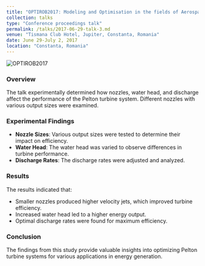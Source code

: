 ```yaml
---
title: "OPTIROB2017: Modeling and Optimisation in the fields of Aerospace, Astronautics, Robotics, Mechanical Engineering, Manufacturing Systems, Technology of the new Materials, Unconventional Energy Sources"
collection: talks
type: "Conference proceedings talk"
permalink: /talks/2017-06-29-talk-3.md
venue: "Tismana Club Hotel, Jupiter, Constanta, Romania"
date: June 29-July 2, 2017
location: "Constanta, Romania"
---
```


![OPTIROB2017](https://static.wixstatic.com/media/14bf21_efa523bb3f604d6fb1940a8d48dc3396.jpeg)

### Overview

The talk experimentally determined how nozzles, water head, and discharge affect the performance of the Pelton turbine system. Different nozzles with various output sizes were examined. 

### Experimental Findings

- **Nozzle Sizes**: Various output sizes were tested to determine their impact on efficiency.
- **Water Head**: The water head was varied to observe differences in turbine performance.
- **Discharge Rates**: The discharge rates were adjusted and analyzed.

### Results

The results indicated that:

- Smaller nozzles produced higher velocity jets, which improved turbine efficiency.
- Increased water head led to a higher energy output.
- Optimal discharge rates were found for maximum efficiency.

### Conclusion

The findings from this study provide valuable insights into optimizing Pelton turbine systems for various applications in energy generation.
